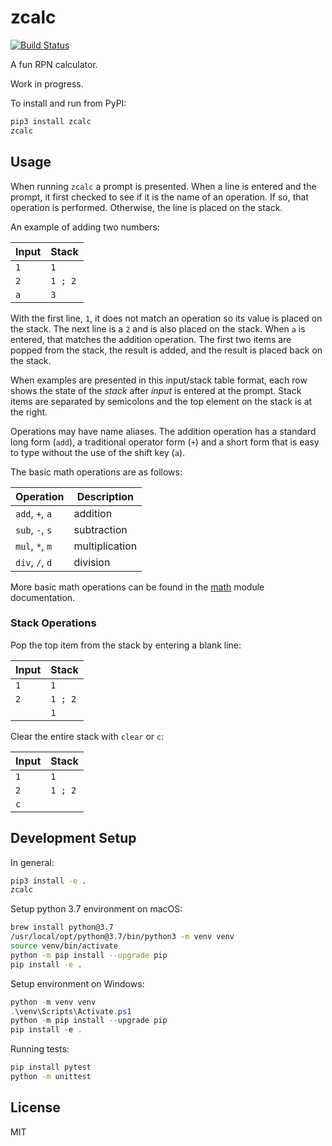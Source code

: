 # zcalc

[![Build Status](https://app.travis-ci.com/blackchip-org/zcalc.svg?branch=main)](https://app.travis-ci.com/blackchip-org/zcalc)

A fun RPN calculator.

Work in progress.

To install and run from PyPI:

```bash
pip3 install zcalc
zcalc
```

## Usage

When running `zcalc` a prompt is presented. When a line is entered and the
prompt, it first checked to see if it is the name of an operation. If so, that
operation is performed. Otherwise, the line is placed on the stack.

An example of adding two numbers:

| Input            | Stack
|------------------|-------------|
| `1`              | `1`
| `2`              | `1 ; 2`
| `a`              | `3`

With the first line, `1`, it does not match an operation so its value is
placed on the stack. The next line is a `2` and is also placed on the stack.
When `a` is entered, that matches the addition operation. The first two
items are popped from the stack, the result is added, and the result is
placed back on the stack.

When examples are presented in this input/stack table format, each row
shows the state of the *stack* after *input* is entered at the prompt.
Stack items are separated by semicolons and the top element on the stack
is at the right.

Operations may have name aliases. The addition operation has a standard long form (`add`), a traditional operator form (`+`) and a short form that is easy
to type without the use of the shift key (`a`).

The basic math operations are as follows:

| Operation        | Description
|------------------|-----------------|
| `add`, `+`, `a`  | addition
| `sub`, `-`, `s`  | subtraction
| `mul`, `*`, `m`  | multiplication
| `div`, `/`, `d`  | division

More basic math operations can be found in the [math](doc/math.md) module documentation.

### Stack Operations

Pop the top item from the stack by entering a blank line:

| Input            | Stack
|------------------|-------------|
| `1`              | `1`
| `2`              | `1 ; 2`
|                  | `1`

Clear the entire stack with `clear` or `c`:

| Input            | Stack
|------------------|-------------|
| `1`              | `1`
| `2`              | `1 ; 2`
| `c`              |


## Development Setup

In general:

```bash
pip3 install -e .
zcalc
```

Setup python 3.7 environment on macOS:

```bash
brew install python@3.7
/usr/local/opt/python@3.7/bin/python3 -m venv venv
source venv/bin/activate
python -m pip install --upgrade pip
pip install -e .
```

Setup environment on Windows:

```powershell
python -m venv venv
.\venv\Scripts\Activate.ps1
python -m pip install --upgrade pip
pip install -e .
```

Running tests:

```bash
pip install pytest
python -m unittest
```

## License

MIT
